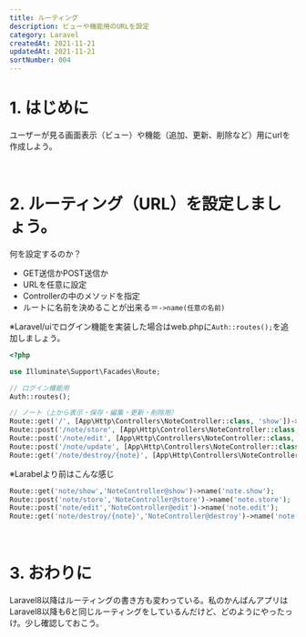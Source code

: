 ```yaml
---
title: ルーティング
description: ビューや機能用のURLを設定
category: Laravel
createdAt: 2021-11-21
updatedAt: 2021-11-21
sortNumber: 004
---
```


# 1. はじめに
 ユーザーが見る画面表示（ビュー）や機能（追加、更新、削除など）用にurlを作成しよう。

<br>

# 2. ルーティング（URL）を設定しましょう。
何を設定するのか？
- GET送信かPOST送信か
- URLを任意に設定
- Controllerの中のメソッドを指定
- ルートに名前を決めることが出来る＝`->name(任意の名前)`

※Laravel/uiでログイン機能を実装した場合はweb.phpに`Auth::routes();`を追加しましょう。

```php
<?php

use Illuminate\Support\Facades\Route;

// ログイン機能用
Auth::routes();

// ノート（上から表示・保存・編集・更新・削除用）
Route::get('/', [App\Http\Controllers\NoteController::class, 'show'])->name('note.show');
Route::post('/note/store', [App\Http\Controllers\NoteController::class, 'store'])->name('note.store');
Route::post('/note/edit', [App\Http\Controllers\NoteController::class, 'edit'])->name('note.edit');
Route::post('/note/update', [App\Http\Controllers\NoteController::class, 'update'])->name('note.update');
Route::get('/note/destroy/{note}', [App\Http\Controllers\NoteController::class, 'destroy'])->name('note.destroy');
```

※Larabelより前はこんな感じ
```php
Route::get('note/show','NoteController@show')->name('note.show');
Route::post('note/store','NoteController@store')->name('note.store');
Route::post('note/edit','NoteController@edit')->name('note.edit');
Route::get('note/destroy/{note}','NoteController@destroy')->name('note.destroy');
```

<br>

# 3. おわりに
 Laravel8以降はルーティングの書き方も変わっている。私のかんばんアプリはLaravel8以降も6と同じルーティングをしているんだけど、どのようにやったっけ。少し確認しておこう。
